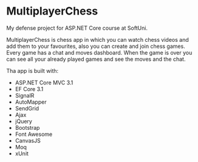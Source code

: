# MultiplayerChess
My defense project for ASP.NET Core course at SoftUni.

MultiplayerChess is chess app in which you can watch chess videos and add them to your favourites, also you can create and join chess games. Every game has a chat and moves dashboard. When the game is over you can see all your already played games and see the moves and the chat.

Tha app is built with:

+ ASP.NET Core MVC 3.1
+ EF Core 3.1
+ SignalR
+ AutoMapper
+ SendGrid
+ Ajax
+ jQuery
+ Bootstrap
+ Font Awesome
+ CanvasJS
+ Moq
+ xUnit
